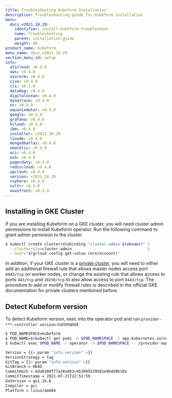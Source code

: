 ```yaml
---
title: Troubleshooting Kubeform Installation
description: Troubleshooting guide for Kubeform installation
menu:
  docs_v2021.10.29:
    identifier: install-kubeform-troubleshoot
    name: Troubleshooting
    parent: installation-guide
    weight: 40
product_name: kubeform
menu_name: docs_v2021.10.29
section_menu_id: setup
info:
  alicloud: v0.4.0
  aws: v0.4.0
  azurerm: v0.4.0
  civo: v0.4.0
  cli: v0.1.0
  datadog: v0.4.0
  digitalocean: v0.4.0
  dynatrace: v0.4.0
  ec: v0.4.0
  equinixmetal: v0.4.0
  google: v0.4.0
  grafana: v0.4.0
  hcloud: v0.4.0
  ibm: v0.4.0
  installer: v2021.10.29
  linode: v0.4.0
  mongodbatlas: v0.4.0
  newrelic: v0.4.0
  oci: v0.4.0
  ovh: v0.4.0
  pagerduty: v0.4.0
  rediscloud: v0.4.0
  upcloud: v0.4.0
  version: v2021.10.29
  vsphere: v0.4.0
  vultr: v0.4.0
  wavefront: v0.4.0
---
```


## Installing in GKE Cluster

If you are installing Kubeform on a GKE cluster, you will need cluster admin permissions to install Kubeform operator. Run the following command to grant admin permision to the cluster.

```bash
$ kubectl create clusterrolebinding "cluster-admin-$(whoami)" \
  --clusterrole=cluster-admin                                 \
  --user="$(gcloud config get-value core/account)"
```

In addition, if your GKE cluster is a [private cluster](https://cloud.google.com/kubernetes-engine/docs/how-to/private-clusters), you will need to either add an additional firewall rule that allows master nodes access port `8443/tcp` on worker nodes, or change the existing rule that allows access to ports `443/tcp` and `10250/tcp` to also allow access to port `8443/tcp`. The procedure to add or modify firewall rules is described in the official GKE documentation for private clusters mentioned before.

## Detect Kubeform version

To detect Kubeform version, exec into the operator pod and run `provider-***-controller version` command.

```bash
$ POD_NAMESPACE=kubeform
$ POD_NAME=$(kubectl get pods -n $POD_NAMESPACE -l app.kubernetes.io/name=kubeform-provider -o jsonpath={.items[0].metadata.name})
$ kubectl exec $POD_NAME -c operator -n $POD_NAMESPACE -- /provider-equinixmetal-controller version

Version = {{< param "info.version" >}}
VersionStrategy = tag
GitTag = {{< param "info.version" >}}
GitBranch = HEAD
CommitHash = bda0108f77a28ad63c453895529581e96dd9b18a
CommitTimestamp = 2021-07-21T22:52:59
GoVersion = go1.16.6
Compiler = gcc
Platform = linux/amd64
```
